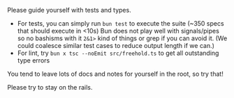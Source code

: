 Please guide yourself with tests and types.

- For tests, you can simply run `bun test` to execute the suite (~350 specs that should execute in <10s)
  Bun does not play well with signals/pipes so no bashisms with it `2&1>` kind of things or grep if you can avoid it.
  (We could coalesce similar test cases to reduce output length if we can.)
- For lint, try `bun x tsc --noEmit src/freehold.ts` to get all outstanding type errors

You tend to leave lots of docs and notes for yourself in the root, so try that!

Please try to stay on the rails.

